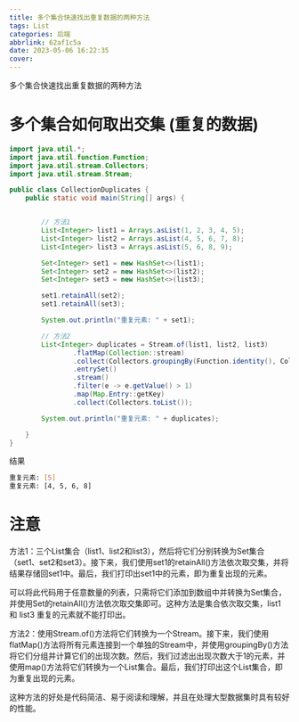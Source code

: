 ```yaml
---
title: 多个集合快速找出重复数据的两种方法
tags: List
categories: 后端
abbrlink: 62af1c5a
date: 2023-05-06 16:22:35
cover:
---
```

多个集合快速找出重复数据的两种方法

# 多个集合如何取出交集 (重复的数据)

```java
import java.util.*;
import java.util.function.Function;
import java.util.stream.Collectors;
import java.util.stream.Stream;

public class CollectionDuplicates {
    public static void main(String[] args) {


        // 方法1
        List<Integer> list1 = Arrays.asList(1, 2, 3, 4, 5);
        List<Integer> list2 = Arrays.asList(4, 5, 6, 7, 8);
        List<Integer> list3 = Arrays.asList(5, 6, 8, 9);

        Set<Integer> set1 = new HashSet<>(list1);
        Set<Integer> set2 = new HashSet<>(list2);
        Set<Integer> set3 = new HashSet<>(list3);

        set1.retainAll(set2);
        set1.retainAll(set3);

        System.out.println("重复元素: " + set1);

        // 方法2
        List<Integer> duplicates = Stream.of(list1, list2, list3)
                .flatMap(Collection::stream)
                .collect(Collectors.groupingBy(Function.identity(), Collectors.counting()))
                .entrySet()
                .stream()
                .filter(e -> e.getValue() > 1)
                .map(Map.Entry::getKey)
                .collect(Collectors.toList());

        System.out.println("重复元素: " + duplicates);

    }
}
```

结果

```bash
重复元素: [5]
重复元素: [4, 5, 6, 8]
```

# 注意

方法1：三个List集合（list1、list2和list3），然后将它们分别转换为Set集合（set1、set2和set3）。接下来，我们使用set1的retainAll()方法依次取交集，并将结果存储回set1中。最后，我们打印出set1中的元素，即为重复出现的元素。

可以将此代码用于任意数量的列表，只需将它们添加到数组中并转换为Set集合，并使用Set的retainAll()方法依次取交集即可。这种方法是集合依次取交集，list1 和 list3 重复的元素就不能打印出。

方法2：使用Stream.of()方法将它们转换为一个Stream。接下来，我们使用flatMap()方法将所有元素连接到一个单独的Stream中，并使用groupingBy()方法将它们分组并计算它们的出现次数。然后，我们过滤出出现次数大于1的元素，并使用map()方法将它们转换为一个List集合。最后，我们打印出这个List集合，即为重复出现的元素。

这种方法的好处是代码简洁、易于阅读和理解，并且在处理大型数据集时具有较好的性能。




